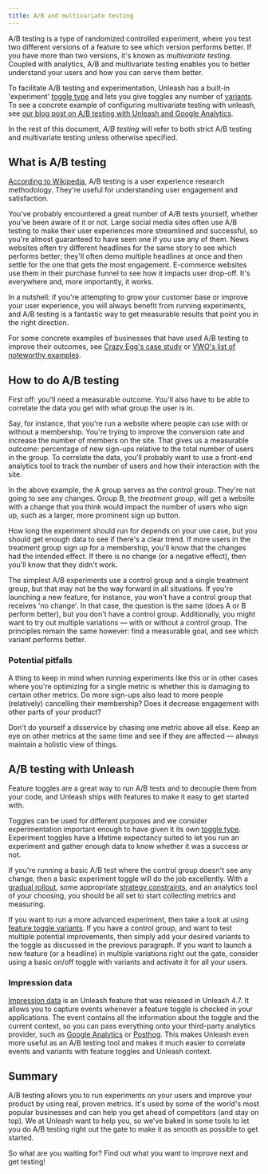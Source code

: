 ```yaml
---
title: A/B and multivariate testing
---
```


A/B testing is a type of randomized controlled experiment, where you test two different versions of a feature to see which version performs better. If you have more than two versions, it's known as _multivariate testing_. Coupled with analytics, A/B and multivariate testing enables you to better understand your users and how you can serve them better.

To facilitate A/B testing and experimentation, Unleash has a built-in 'experiment' [toggle type](../advanced/feature_toggle_types#feature-toggle-types) and lets you give toggles any number of [variants](../advanced/toggle_variants). To see a concrete example of configuring multivariate testing with unleash, see [our blog post on A/B testing with Unleash and Google Analytics](https://www.getunleash.io/blog/a-b-n-experiments-in-3-simple-steps).

In the rest of this document, _A/B testing_ will refer to both strict A/B testing and multivariate testing unless otherwise specified.

## What is A/B testing

[According to Wikipedia](https://en.wikipedia.org/wiki/A/B_testing), A/B testing is a user experience research methodology. They're useful for understanding user engagement and satisfaction.

You've probably encountered a great number of A/B tests yourself, whether you've been aware of it or not.
Large social media sites often use A/B testing to make their user experiences more streamlined and successful, so you're almost guaranteed to have seen one if you use any of them. News websites often try different headlines for the same story to see which performs better; they'll often demo multiple headlines at once and then settle for the one that gets the most engagement. E-commerce websites use them in their purchase funnel to see how it impacts user drop-off. It's everywhere and, more importantly, it works.

In a nutshell: if you're attempting to grow your customer base or improve your user experience, you will always benefit from running experiments, and A/B testing is a fantastic way to get measurable results that point you in the right direction.

For some concrete examples of businesses that have used A/B testing to improve their outcomes, see [Crazy Egg's case study](https://www.crazyegg.com/blog/ab-testing-examples/) or [VWO's list of noteworthy examples](https://vwo.com/blog/ab-testing-examples/).

## How to do A/B testing

First off: you'll need a measurable outcome. You'll also have to be able to correlate the data you get with what group the user is in.

Say, for instance, that you're run a website where people can use with or without a membership. You're trying to improve the conversion rate and increase the number of members on the site. That gives us a measurable outcome: percentage of new sign-ups relative to the total number of users in the group. To correlate the data, you'll probably want to use a front-end analytics tool to track the number of users and how their interaction with the site.

In the above example, the A group serves as the control group. They're not going to see any changes. Group B, the _treatment group_, will get a website with a change that you think would impact the number of users who sign up, such as a larger, more prominent sign up button.

How long the experiment should run for depends on your use case, but you should get enough data to see if there's a clear trend. If more users in the treatment group sign up for a membership, you'll know that the changes had the intended effect. If there is no change (or a negative effect), then you'll know that they didn't work.

The simplest A/B experiments use a control group and a single treatment group, but that may not be the way forward in all situations. If you're launching a new feature, for instance, you won't have a control group that receives 'no change'. In that case, the question is the same (does A or B perform better), but you don't have a control group. Additionally, you might want to try out multiple variations — with or without a control group. The principles remain the same however: find a measurable goal, and see which variant performs better.

### Potential pitfalls

A thing to keep in mind when running experiments like this or in other cases where you're optimizing for a single metric is whether this is damaging to certain other metrics. Do more sign-ups also lead to more people (relatively) cancelling their membership? Does it decrease engagement with other parts of your product?

Don't do yourself a disservice by chasing one metric above all else. Keep an eye on other metrics at the same time and see if they are affected — always maintain a holistic view of things.


## A/B testing with Unleash

Feature toggles are a great way to run A/B tests and to decouple them from your code, and Unleash ships with features to make it easy to get started with.

Toggles can be used for different purposes and we consider experimentation important enough to have given it its own [toggle type](../advanced/feature_toggle_types#feature-toggle-types). Experiment toggles have a lifetime expectancy suited to let you run an experiment and gather enough data to know whether it was a success or not.

If you're running a basic A/B test where the control group doesn't see any change, then a basic experiment toggle will do the job excellently. With a [gradual rollout](../user_guide/activation_strategy#gradual-rollout), some appropriate [strategy constraints](../advanced/strategy_constraints), and an analytics tool of your choosing, you should be all set to start collecting metrics and measuring.

If you want to run a more advanced experiment, then take a look at using [feature toggle variants](../advanced/toggle_variants). If you have a control group, and want to test multiple potential improvements, then simply add your desired variants to the toggle as discussed in the previous paragraph. If you want to launch a new feature (or a headline) in multiple variations right out the gate, consider using a basic on/off toggle with variants and activate it for all your users.

### Impression data

[Impression data](../reference/impression-data.md) is an Unleash feature that was released in Unleash 4.7.
It allows you to capture events whenever a feature toggle is checked in your applications.
The event contains all the information about the toggle and the current context, so you can pass everything onto your third-party analytics provider, such as [Google Analytics](https://analytics.google.com/analytics) or [Posthog](https://posthog.com/).
This makes Unleash even more useful as an A/B testing tool and makes it much easier to correlate events and variants with feature toggles and Unleash context.


## Summary

A/B testing allows you to run experiments on your users and improve your product by using real, proven metrics. It's used by some of the world's most popular businesses and can help you get ahead of competitors (and stay on top). We at Unleash want to help you, so we've baked in some tools to let you do A/B testing right out the gate to make it as smooth as possible to get started.

So what are you waiting for? Find out what you want to improve next and get testing!
